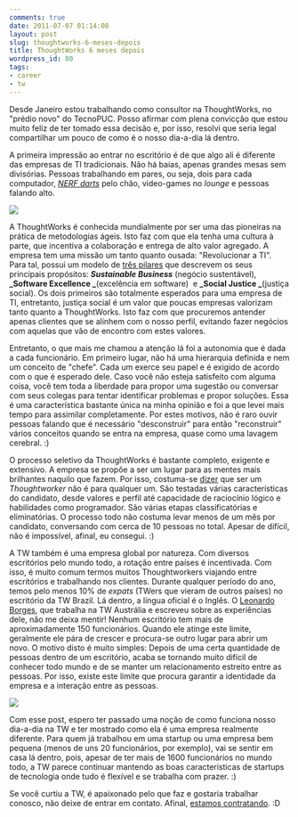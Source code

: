 ```yaml
---
comments: true
date: 2011-07-07 01:14:08
layout: post
slug: thoughtworks-6-meses-depois
title: ThoughtWorks 6 meses depois
wordpress_id: 80
tags:
- career
- tw
---
```


Desde Janeiro estou trabalhando como consultor na ThoughtWorks, no "prédio novo" do TecnoPUC. Posso afirmar com plena convicção que estou muito feliz de ter tomado essa decisão e, por isso, resolvi que seria legal compartilhar um pouco de como é o nosso dia-a-dia lá dentro.

A primeira impressão ao entrar no escritório é de que algo ali é diferente das empresas de TI tradicionais. Não há baias, apenas grandes mesas sem divisórias. Pessoas trabalhando em pares, ou seja, dois para cada computador, _[NERF darts](http://en.wikipedia.org/wiki/Nerf_Blasters)_ pelo chão, video-games no _lounge_ e pessoas falando alto.


![](http://a.yfrog.com/img736/1552/xebt.jpg)




A ThoughtWorks é conhecida mundialmente por ser uma das pioneiras na prática de metodologias ágeis. Isto faz com que ela tenha uma cultura à parte, que incentiva a colaboração e entrega de alto valor agregado. A empresa tem uma missão um tanto quanto ousada: "Revolucionar a TI". Para tal, possui um modelo de [três pilares](http://martinfowler.com/bliki/ThreePillars.html) que descrevem os seus principais propósitos: **_Sustainable Business_** (negócio sustentável), **_Software Excellence _**(excelência em software)  e **_Social Justice _**(justiça social). Os dois primeiros são totalmente esperados para uma empresa de TI, entretanto, justiça social é um valor que poucas empresas valorizam tanto quanto a ThoughtWorks. Isto faz com que procuremos antender apenas clientes que se alinhem com o nosso perfil, evitando fazer negócios com aquelas que vão de encontro com estes valores.




Entretanto, o que mais me chamou a atenção lá foi a autonomia que é dada a cada funcionário. Em primeiro lugar, não há uma hierarquia definida e nem um conceito de "chefe". Cada um exerce seu papel e é exigido de acordo com o que é esperado dele. Caso você não esteja satisfeito com alguma coisa, você tem toda a liberdade para propor uma sugestão ou conversar com seus colegas para tentar identificar problemas e propor soluções. Essa é uma característica bastante única na minha opinião e foi a que levei mais tempo para assimilar completamente. Por estes motivos, não é raro ouvir pessoas falando que é necessário "desconstruir" para então "reconstruir" vários conceitos quando se entra na empresa, quase como uma lavagem cerebral. :)




O processo seletivo da ThoughtWorks é bastante completo, exigente e extensivo. A empresa se propõe a ser um lugar para as mentes mais brilhantes naquilo que fazem. Por isso, costuma-se [dizer](http://www.thoughtworks.com/our-process) que ser um _Thoughtworker_ não é para qualquer um. São testadas várias características do candidato, desde valores e perfil até capacidade de raciocínio lógico e habilidades como programador. São várias etapas classificatórias e eliminatórias. O processo todo não costuma levar menos de um mês por candidato, conversando com cerca de 10 pessoas no total. Apesar de difícil, não é impossível, afinal, eu consegui. :)




A TW também é uma empresa global por natureza. Com diversos escritórios pelo mundo todo, a rotação entre países é incentivada. Com isso, é muito comum termos muitos Thoughtworkers viajando entre escritórios e trabalhando nos clientes. Durante qualquer período do ano, temos pelo menos 10% de _expats_ (TWers que vieram de outros países) no escritório da TW Brazil. Lá dentro, a língua oficial é o Inglês. O [Leonardo Borges](http://www.leonardoborges.com/writings/2011/04/25/one-year-of-thoughtworks-a-retrospective/), que trabalha na TW Austrália e escreveu sobre as experiências dele, não me deixa mentir! Nenhum escritório tem mais de aproximadamente 150 funcionários. Quando ele atinge este limite, geralmente ele pára de crescer e procura-se outro lugar para abrir um novo. O motivo disto é muito simples: Depois de uma certa quantidade de pessoas dentro de um escritório, acaba se tornando muito difícil de conhecer todo mundo e de se manter um relacionamento estreito entre as pessoas. Por isso, existe este limite que procura garantir a identidade da empresa e a interação entre as pessoas.




![](http://farm5.static.flickr.com/4068/4644495269_aae6fa26d9_z.jpg)




Com esse post, espero ter passado uma noção de como funciona nosso dia-a-dia na TW e ter mostrado como ela é uma empresa realmente diferente. Para quem já trabalhou em uma startup ou uma empresa bem pequena (menos de uns 20 funcionários, por exemplo), vai se sentir em casa lá dentro, pois, apesar de ter mais de 1600 funcionários no mundo todo, a TW parece continuar mantendo as boas características de startups de tecnologia onde tudo é flexível e se trabalha com prazer. :)




Se você curtiu a TW, é apaixonado pelo que faz e gostaria trabalhar conosco, não deixe de entrar em contato. Afinal, [estamos contratando](http://www.thoughtworks.com/current-opportunities). :D
